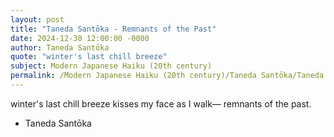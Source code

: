 ```yaml
---
layout: post
title: "Taneda Santōka - Remnants of the Past"
date: 2024-12-30 12:00:00 -0000
author: Taneda Santōka
quote: "winter's last chill breeze"
subject: Modern Japanese Haiku (20th century)
permalink: /Modern Japanese Haiku (20th century)/Taneda Santōka/Taneda Santōka - Remnants of the Past
---
```


winter's last chill breeze
kisses my face as I walk—
remnants of the past.

- Taneda Santōka
